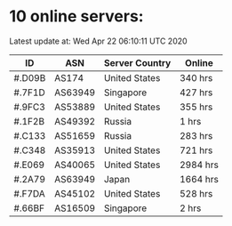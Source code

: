 # 10 online servers:

Latest update at: Wed Apr 22 06:10:11 UTC 2020

| ID | ASN | Server Country | Online |
| -- | --- | -------------- | ------ |
| #.D09B | AS174 | United States | 340 hrs |
| #.7F1D | AS63949 | Singapore | 427 hrs |
| #.9FC3 | AS53889 | United States | 355 hrs |
| #.1F2B | AS49392 | Russia | 1 hrs |
| #.C133 | AS51659 | Russia | 283 hrs |
| #.C348 | AS35913 | United States | 721 hrs |
| #.E069 | AS40065 | United States | 2984 hrs |
| #.2A79 | AS63949 | Japan | 1664 hrs |
| #.F7DA | AS45102 | United States | 528 hrs |
| #.66BF | AS16509 | Singapore | 2 hrs |

